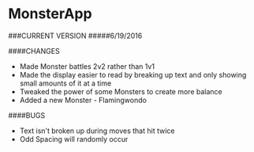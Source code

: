 # MonsterApp

###CURRENT VERSION
#####6/19/2016

####CHANGES
- Made Monster battles 2v2 rather than 1v1
- Made the display easier to read by breaking up text and only showing small amounts of it at a time
- Tweaked the power of some Monsters to create more balance
- Added a new Monster - Flamingwondo

####BUGS
- Text isn't broken up during moves that hit twice
- Odd Spacing will randomly occur
